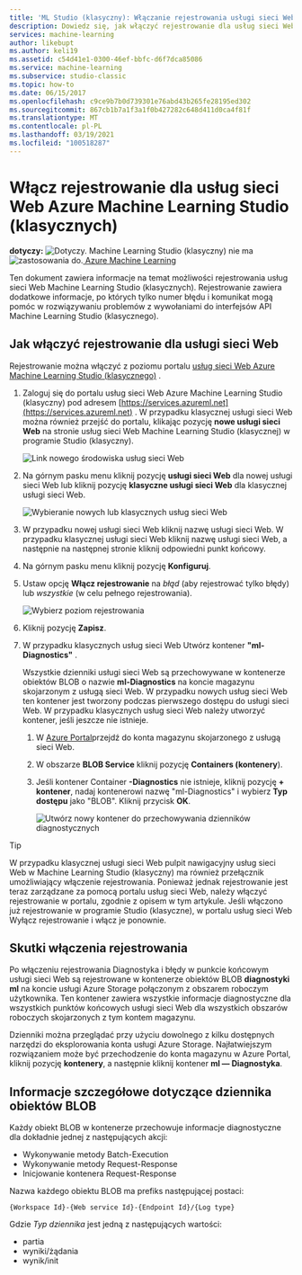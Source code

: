 ```yaml
---
title: 'ML Studio (klasyczny): Włączanie rejestrowania usługi sieci Web — Azure'
description: Dowiedz się, jak włączyć rejestrowanie dla usług sieci Web Machine Learning Studio (klasycznych). Rejestrowanie zawiera dodatkowe informacje ułatwiające rozwiązywanie problemów z interfejsami API.
services: machine-learning
author: likebupt
ms.author: keli19
ms.assetid: c54d41e1-0300-46ef-bbfc-d6f7dca85086
ms.service: machine-learning
ms.subservice: studio-classic
ms.topic: how-to
ms.date: 06/15/2017
ms.openlocfilehash: c9ce9b7b0d739301e76abd43b265fe28195ed302
ms.sourcegitcommit: 867cb1b7a1f3a1f0b427282c648d411d0ca4f81f
ms.translationtype: MT
ms.contentlocale: pl-PL
ms.lasthandoff: 03/19/2021
ms.locfileid: "100518287"
---
```

# <a name="enable-logging-for-azure-machine-learning-studio-classic-web-services"></a>Włącz rejestrowanie dla usług sieci Web Azure Machine Learning Studio (klasycznych)

**dotyczy:** ![ Dotyczy. ](../../../includes/media/aml-applies-to-skus/yes.png) Machine Learning Studio (klasyczny) nie ma ![ zastosowania do.](../../../includes/media/aml-applies-to-skus/no.png)[ Azure Machine Learning](../overview-what-is-machine-learning-studio.md#ml-studio-classic-vs-azure-machine-learning-studio)  


Ten dokument zawiera informacje na temat możliwości rejestrowania usług sieci Web Machine Learning Studio (klasycznych). Rejestrowanie zawiera dodatkowe informacje, po których tylko numer błędu i komunikat mogą pomóc w rozwiązywaniu problemów z wywołaniami do interfejsów API Machine Learning Studio (klasycznego).  

## <a name="how-to-enable-logging-for-a-web-service"></a>Jak włączyć rejestrowanie dla usługi sieci Web

Rejestrowanie można włączyć z poziomu portalu [usług sieci Web Azure Machine Learning Studio (klasycznego)](https://services.azureml.net) . 

1. Zaloguj się do portalu usług sieci Web Azure Machine Learning Studio (klasyczny) pod adresem [https://services.azureml.net](https://services.azureml.net) . W przypadku klasycznej usługi sieci Web można również przejść do portalu, klikając pozycję **nowe usługi sieci Web** na stronie usług sieci Web Machine Learning Studio (klasycznej) w programie Studio (klasyczny).

   ![Link nowego środowiska usług sieci Web](./media/web-services-logging/new-web-services-experience-link.png)

2. Na górnym pasku menu kliknij pozycję **usługi sieci Web** dla nowej usługi sieci Web lub kliknij pozycję **klasyczne usługi sieci Web** dla klasycznej usługi sieci Web.

   ![Wybieranie nowych lub klasycznych usług sieci Web](./media/web-services-logging/select-web-service.png)

3. W przypadku nowej usługi sieci Web kliknij nazwę usługi sieci Web. W przypadku klasycznej usługi sieci Web kliknij nazwę usługi sieci Web, a następnie na następnej stronie kliknij odpowiedni punkt końcowy.

4. Na górnym pasku menu kliknij pozycję **Konfiguruj**.

5. Ustaw opcję **Włącz rejestrowanie** na *błąd* (aby rejestrować tylko błędy) lub *wszystkie* (w celu pełnego rejestrowania).

   ![Wybierz poziom rejestrowania](./media/web-services-logging/enable-logging.png)

6. Kliknij pozycję **Zapisz**.

7. W przypadku klasycznych usług sieci Web Utwórz kontener **"ml-Diagnostics"** .

   Wszystkie dzienniki usługi sieci Web są przechowywane w kontenerze obiektów BLOB o nazwie **ml-Diagnostics** na koncie magazynu skojarzonym z usługą sieci Web. W przypadku nowych usług sieci Web ten kontener jest tworzony podczas pierwszego dostępu do usługi sieci Web. W przypadku klasycznych usług sieci Web należy utworzyć kontener, jeśli jeszcze nie istnieje. 

   1. W [Azure Portal](https://portal.azure.com)przejdź do konta magazynu skojarzonego z usługą sieci Web.

   2. W obszarze **BLOB Service** kliknij pozycję **Containers (kontenery**).

   3. Jeśli kontener Container **-Diagnostics** nie istnieje, kliknij pozycję **+ kontener**, nadaj kontenerowi nazwę "ml-Diagnostics" i wybierz **Typ dostępu** jako "BLOB". Kliknij przycisk **OK**.

      ![Utwórz nowy kontener do przechowywania dzienników diagnostycznych](./media/web-services-logging/create-ml-diagnostics-container.png)

> [!TIP]
>
> W przypadku klasycznej usługi sieci Web pulpit nawigacyjny usług sieci Web w Machine Learning Studio (klasyczny) ma również przełącznik umożliwiający włączenie rejestrowania. Ponieważ jednak rejestrowanie jest teraz zarządzane za pomocą portalu usług sieci Web, należy włączyć rejestrowanie w portalu, zgodnie z opisem w tym artykule. Jeśli włączono już rejestrowanie w programie Studio (klasyczne), w portalu usług sieci Web Wyłącz rejestrowanie i włącz je ponownie.


## <a name="the-effects-of-enabling-logging"></a>Skutki włączenia rejestrowania
Po włączeniu rejestrowania Diagnostyka i błędy w punkcie końcowym usługi sieci Web są rejestrowane w kontenerze obiektów BLOB **diagnostyki ml** na koncie usługi Azure Storage połączonym z obszarem roboczym użytkownika. Ten kontener zawiera wszystkie informacje diagnostyczne dla wszystkich punktów końcowych usługi sieci Web dla wszystkich obszarów roboczych skojarzonych z tym kontem magazynu.

Dzienniki można przeglądać przy użyciu dowolnego z kilku dostępnych narzędzi do eksplorowania konta usługi Azure Storage. Najłatwiejszym rozwiązaniem może być przechodzenie do konta magazynu w Azure Portal, kliknij pozycję **kontenery**, a następnie kliknij kontener **ml — Diagnostyka**.  

## <a name="log-blob-detail-information"></a>Informacje szczegółowe dotyczące dziennika obiektów BLOB
Każdy obiekt BLOB w kontenerze przechowuje informacje diagnostyczne dla dokładnie jednej z następujących akcji:

* Wykonywanie metody Batch-Execution  
* Wykonywanie metody Request-Response  
* Inicjowanie kontenera Request-Response

Nazwa każdego obiektu BLOB ma prefiks następującej postaci: 


`{Workspace Id}-{Web service Id}-{Endpoint Id}/{Log type}`


Gdzie _Typ dziennika_ jest jedną z następujących wartości:  

* partia  
* wyniki/żądania  
* wynik/init
